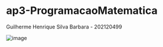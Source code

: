 # ap3-ProgramacaoMatematica

Guilherme Henrique Silva Barbara - 202120499 

![image](https://github.com/user-attachments/assets/411111a1-2a70-46df-8b55-605be1715a41)
